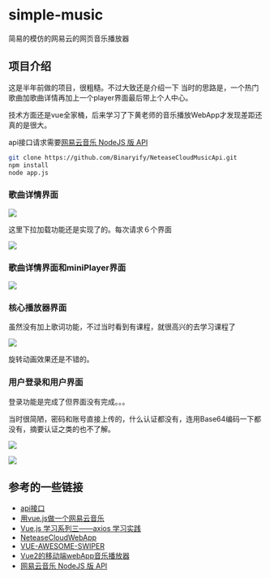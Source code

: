 # simple-music
简易的模仿的网易云的网页音乐播放器

## 项目介绍
这是半年前做的项目，很粗糙。不过大致还是介绍一下
当时的思路是，一个热门歌曲加歌曲详情再加上一个player界面最后带上个人中心。

技术方面还是vue全家桶，后来学习了下黄老师的音乐播放WebApp才发现差距还真的是很大。

api接口请求需要[网易云音乐 NodeJS 版 API](https://binaryify.github.io/NeteaseCloudMusicApi/#/)

```sh
git clone https://github.com/Binaryify/NeteaseCloudMusicApi.git
npm install
node app.js
```

### 歌曲详情界面

![](https://github.com/hddhyq/simple-music/raw/master/printScreens/songList.png)

这里下拉加载功能还是实现了的。每次请求６个界面

![](https://github.com/hddhyq/simple-music/raw/master/printScreens/loadingt.png)

### 歌曲详情界面和miniPlayer界面

![](https://github.com/hddhyq/simple-music/raw/master/printScreens/listDetail.png)

### 核心播放器界面
虽然没有加上歌词功能，不过当时看到有课程，就很高兴的去学习课程了

![](https://github.com/hddhyq/simple-music/raw/master/printScreens/player.png)

旋转动画效果还是不错的。

### 用户登录和用户界面
登录功能是完成了但界面没有完成。。。

当时很简陋，密码和账号直接上传的，什么认证都没有，连用Base64编码一下都没有，摘要认证之类的也不了解。


![](https://github.com/hddhyq/simple-music/raw/master/printScreens/login.png)


![](https://github.com/hddhyq/simple-music/raw/master/printScreens/user.png)


## 参考的一些链接
* [api接口](https://api.imjad.cn/)
* [用vue.js做一个网易云音乐](https://segmentfault.com/a/1190000008370588)
* [Vue.js 学习系列三——axios 学习实践](https://juejin.im/entry/587599388d6d810058a7a41a)
* [NeteaseCloudWebApp](https://github.com/javaSwing/NeteaseCloudWebApp)
* [VUE-AWESOME-SWIPER](https://surmon-china.github.io/vue-awesome-swiper/)
* [Vue2的移动端webApp音乐播放器](https://github.com/houbx/webApp)
* [网易云音乐 NodeJS 版 API](https://binaryify.github.io/NeteaseCloudMusicApi/#/)

